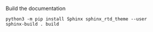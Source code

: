 Build the documentation
```$xslt
python3 -m pip install Sphinx sphinx_rtd_theme --user
sphinx-build . build
```